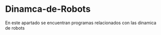 # Dinamca-de-Robots
En este apartado se encuentran programas relacionados con las dinamica de robots
